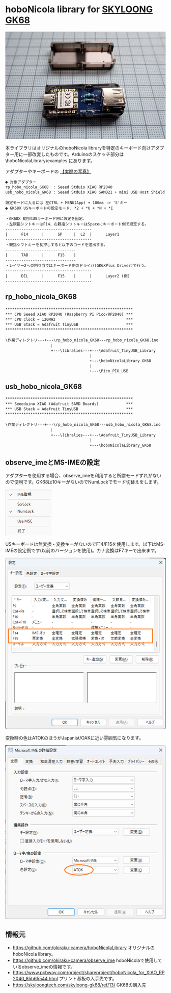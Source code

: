 # hoboNicola library for [SKYLOONG GK68](https://skyloongtech.com/skyloong-gk68/ref/13/)

![](assets/images/RP2040_adapter.jpg)

本ライブラリはオリジナルのhoboNicola libraryを特定のキーボード向けアダプター用に一部改変したものです。Arduinoのスケッチ部分は \hoboNicolaLibrary\examples にあります。

アダプターやキーボードの [【実際の写真】](./assets/hobonicola_gallery.md)

	● 対象アダプター
	rp_hobo_nicola_GK68  : Seeed Stduio XIAO RP2040
	usb_hobo_nicola_GK68 : Seeed Stduio XIAO SAMD21 + mini USB Host Shield

	設定モードに入るには 左CTRL + MENU(App) + 100ms -> 'S'キー
	● GK68X USキーボードの設定モード; *2 + *U + *N + *I

	・GK68X B割れUSキーボード用に設定を固定。
	・左親指シフトキーはF14、右親指シフトキーはSpaceにキーボード側で設定する。
	--------------------------------------
	|      F14      |      SP     |  L2  |		Layer1
	--------------------------------------
	・親指シフトキーを長押しすると以下のコードを送出する。
	-------------------------------
	|      TAB      |      F15    | 
	-------------------------------
	・レイヤー2への割り当てはキーボード側のドライバ(GK6XPlus Driver)で行う。
	--------------------------------------
	|      DEL      |      F15    |      |		Layer2 (例)
	--------------------------------------

## rp_hobo_nicola_GK68

	********************************************************
	*** CPU Seeed XIAO RP2040 (Raspberry Pi Pico/RP2040) ***
	*** CPU clock = 120MHz                               ***
	*** USB Stack = Adafruit TinyUSB                     ***
	********************************************************

	\作業ディレクトリ---+---\rp_hobo_nicola_GK68---rp_hobo_nicola_GK68.ino
	　                  |
	                    +---\libralies---+---\Adafruit_TinyUSB_Library
	                                     |
	                                     +---\hoboNicolaLibrary_GK68
	                                     |
	                                     +---\Pico_PIO_USB
## usb_hobo_nicola_GK68

	********************************************************
	*** Seeeduino XIAO (Adafruit SAMD Boards)            ***
	*** USB Stack = Adafruit TinyUSB                     ***
	********************************************************

	\作業ディレクトリ---+---\rp_hobo_nicola_GK68---usb_hobo_nicola_GK68.ino
	　                  |
	                    +---\libralies---+---\Adafruit_TinyUSB_Library
	                                     |
	                                     +---\hoboNicolaLibrary_GK68

## observe_imeとMS-IMEの設定

アダプターを使用する場合、observe_imeを利用すると所謂モードずれがないので便利です。GK68は10キーがないのでNumLockでモード切替えをします。

![](assets/images/observe_ime_num.png)

USキーボードは無変換・変換キーがないのでF14/F15を使用します。以下はMS-IMEの設定例です(以前のバージョンを使用)。カナ変換はF7キーで出来ます。

![](assets/images/ms_ime.png)

変換時の色はATOKのほうがJapanist/OAKに近い雰囲気になります。

![](assets/images/color.png)


## 情報元
* https://github.com/okiraku-camera/hoboNicolaLibrary オリジナルのhoboNicola library。 
* https://github.com/okiraku-camera/observe_ime hoboNicolaで使用しているobserve_imeの情報です。
* https://www.pcbway.com/project/shareproject/hoboNicola_for_XIAO_RP2040_85b65544.html プリント基板の入手先です。
* https://skyloongtech.com/skyloong-gk68/ref/13/ GK68の購入先


